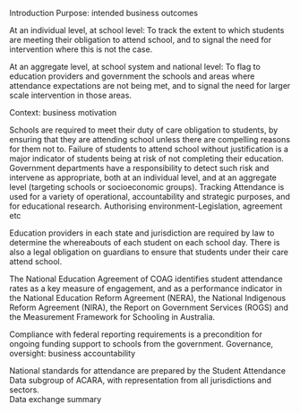 Introduction
Purpose: intended business outcomes

At an individual level, at school level: To track the extent to which students are meeting their obligation to attend school, and to signal the need for intervention where this is not the case.

At an aggregate level, at school system and national level: To flag to education providers and government the schools and areas where attendance expectations are not being met, and to signal the need for larger scale intervention in those areas.

Context: business motivation   

Schools are required to meet their duty of care obligation to students, by ensuring that they are attending school unless there are compelling reasons for them not to.
Failure of students to attend school without justification is a major indicator of students being at risk of not completing their education. Government departments have a responsibility to detect such risk and intervene as appropriate, both at an individual level, and at an aggregate level (targeting schools or socioeconomic groups). 
Tracking Attendance is used for a variety of operational, accountability and strategic purposes, and for educational research.
Authorising environment-Legislation, agreement etc

Education providers in each state and jurisdiction are required by law to determine the whereabouts of each student on each school day. There is also a legal obligation on guardians to ensure that students under their care attend school.

The National Education Agreement of COAG identifies student attendance rates as a key measure of engagement, and as a performance indicator in the National Education Reform Agreement (NERA), the National Indigenous Reform Agreement (NIRA), the Report on Government Services (ROGS) and the Measurement Framework for Schooling in Australia. 

Compliance with federal reporting requirements is a precondition for ongoing funding support to schools from the government.
Governance, oversight: business accountability 

National standards for attendance are prepared by the Student Attendance Data subgroup of ACARA, with representation from all jurisdictions and sectors.  
Data exchange summary
